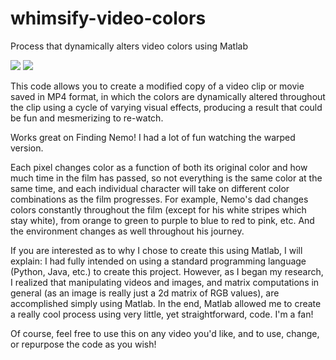 # whimsify-video-colors
Process that dynamically alters video colors using Matlab

![](https://cloud.githubusercontent.com/assets/12240257/7742659/be1b7e3a-ff5f-11e4-829a-f7fd1f01ae42.jpg)
![](https://cloud.githubusercontent.com/assets/12240257/7742661/c0dc2cc8-ff5f-11e4-9919-057d70964c53.jpg)

This code allows you to create a modified copy of a video clip or movie saved in MP4 format, in which the colors are dynamically altered throughout the clip using a cycle of varying visual effects, producing a result that could be fun and mesmerizing to re-watch.

Works great on Finding Nemo! I had a lot of fun watching the warped version. 

Each pixel changes color as a function of both its original color and how much time in the film has passed, so not everything is the same color at the same time, and each individual character will take on different color combinations as the film progresses. For example, Nemo's dad changes colors constantly throughout the film (except for his white stripes which stay white), from orange to green to purple to blue to red to pink, etc. And the environment changes as well throughout his journey. 

If you are interested as to why I chose to create this using Matlab, I will explain:
I had fully intended on using a standard programming language (Python, Java, etc.) to create this project. However, as I began my research, I realized that manipulating videos and images, and matrix computations in general (as an image is really just a 2d matrix of RGB values), are accomplished simply using Matlab. In the end, Matlab allowed me to create a really cool process using very little, yet straightforward, code. I'm a fan!

Of course, feel free to use this on any video you'd like, and to use, change, or repurpose the code as you wish!
